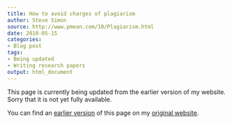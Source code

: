 ```yaml
---
title: How to avoid charges of plagiarism
author: Steve Simon
source: http://www.pmean.com/10/Plagiarism.html
date: 2010-05-15
categories:
- Blog post
tags:
- Being updated
- Writing research papers
output: html_document
---
```


This page is currently being updated from the earlier version of my website. Sorry that it is not yet fully available.

<!---More--->

You can find an [earlier version][sim1] of this page on my [original website][sim2].

[sim1]: http://www.pmean.com/10/Plagiarism.html
[sim2]: http://www.pmean.com/original_site.html
